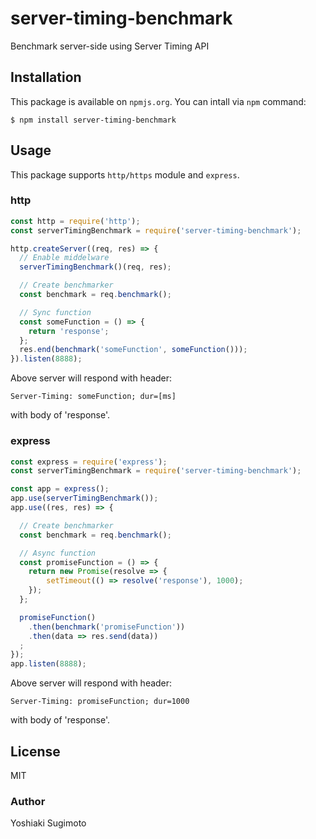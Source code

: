 # server-timing-benchmark

Benchmark server-side using Server Timing API

## Installation

This package is available on `npmjs.org`. You can intall via `npm` command:

```
$ npm install server-timing-benchmark
```

## Usage

This package supports `http/https` module and `express`.

### http

```js
const http = require('http');
const serverTimingBenchmark = require('server-timing-benchmark');

http.createServer((req, res) => {
  // Enable middelware
  serverTimingBenchmark()(req, res);

  // Create benchmarker
  const benchmark = req.benchmark();

  // Sync function
  const someFunction = () => {
    return 'response';
  };
  res.end(benchmark('someFunction', someFunction()));
}).listen(8888);
```

Above server will respond with header:

```
Server-Timing: someFunction; dur=[ms]
```

with body of 'response'.

### express

```js
const express = require('express');
const serverTimingBenchmark = require('server-timing-benchmark');

const app = express();
app.use(serverTimingBenchmark());
app.use((res, res) => {

  // Create benchmarker
  const benchmark = req.benchmark();

  // Async function
  const promiseFunction = () => {
    return new Promise(resolve => {
        setTimeout(() => resolve('response'), 1000);
    });
  };

  promiseFunction()
    .then(benchmark('promiseFunction'))
    .then(data => res.send(data))
  ;
});
app.listen(8888);
```

Above server will respond with header:

```
Server-Timing: promiseFunction; dur=1000
```

with body of 'response'.

## License

MIT

### Author

Yoshiaki Sugimoto

